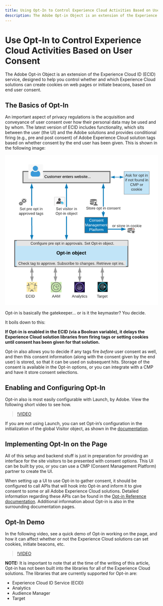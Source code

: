 ```yaml
---
title: Using Opt-In to Control Experience Cloud Activities Based on User Consent
description: The Adobe Opt-in Object is an extension of the Experience Cloud ID (ECID) service, designed to help you control whether and which Experience Cloud solutions can create cookies on web pages or initiate beacons, based on end user consent.
---
```


# Use Opt-In to Control Experience Cloud Activities Based on User Consent

The Adobe Opt-in Object is an extension of the Experience Cloud ID (ECID) service, designed to help you control whether and which Experience Cloud solutions can create cookies on web pages or initiate beacons, based on end user consent.

## The Basics of Opt-In

An important aspect of privacy regulations is the acquisition and conveyance of user consent over how their personal data may be used and by whom. The latest version of ECID includes functionality, which sits between the user (the UI) and the Adobe solutions and provides conditional firing (e.g., pre and post consent) of Adobe Experience Cloud solution tags based on whether consent by the end user has been given. This is shown in the following image:

![Diagram of how Opt-in works](assets/opt-in.png)

Opt-in is basically the gatekeeper... or is it the keymaster? You decide.

It boils down to this:

**If Opt-in is enabled in the ECID (via a Boolean variable), it delays the Experience Cloud solution libraries from firing tags or setting cookies until consent has been given for that solution.**

Opt-in also allows you to decide if any tags fire *before* user consent as well, and then this consent information (along with the consent given by the end user) is stored, so that it can be used on subsequent hits. Storage of the consent is available in the Opt-in options, or you can integrate with a CMP and have it store consent selections.

## Enabling and Configuring Opt-In

Opt-in also is most easily configurable with Launch, by Adobe. View the following short video to see how.

>[!VIDEO](https://video.tv.adobe.com/v/26431/?quality=12)

If you are not using Launch, you can set Opt-in’s configuration in the initialization of the global Visitor object, as shown in the [documentation](https://marketing.adobe.com/resources/help/en_US/mcvid/getting-started.html).

## Implementing Opt-In on the Page

All of this setup and backend stuff is just in preparation for providing an interface for the site visitors to be presented with consent options. This UI can be built by you, or you can use a CMP (Consent Management Platform) partner to create the UI.

When setting up a UI to use Opt-in to gather consent, it should be configured to call APIs that will hook into Opt-in and inform it to give consent to some or all Adobe Experience Cloud solutions. Detailed information regarding these APIs can be found in the [Opt-in Reference documentation](https://marketing.adobe.com/resources/help/en_US/mcvid/api.html). Additional information about Opt-in is also in the surrounding documentation pages.

## Opt-In Demo

In the following video, see a quick demo of Opt-in working on the page, and how it can affect whether or not the Experience Cloud solutions can set cookies, initiate beacons, etc.

>[!VIDEO](https://video.tv.adobe.com/v/26432/?quality=12)

**NOTE:** It is important to note that at the time of the writing of this article, Opt-in has not been built into the libraries for all of the Experience Cloud solutions. The libraries that are currently supported for Opt-in are:

* Experience Cloud ID Service (ECID)
* Analytics
* Audience Manager
* Target
